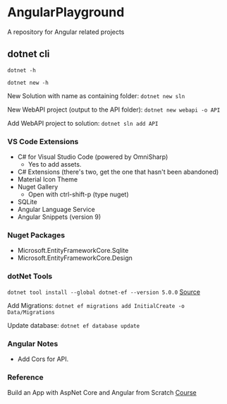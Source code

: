 # AngularPlayground
A repository for Angular related projects


## dotnet cli
`dotnet -h`

`dotnet new -h`

New Solution with name as containing folder: `dotnet new sln`

New WebAPI project (output to the API folder): `dotnet new webapi -o API`

Add WebAPI project to solution: `dotnet sln add API`

### VS Code Extensions
- C# for Visual Studio Code (powered by OmniSharp)
     - Yes to add assets.
- C# Extensions (there's two, get the one that hasn't been abandoned)
- Material Icon Theme
- Nuget Gallery
    - Open with ctrl-shift-p (type nuget)
- SQLite
- Angular Language Service
- Angular Snippets (version 9)

### Nuget Packages
- Microsoft.EntityFrameworkCore.Sqlite
- Microsoft.EntityFrameworkCore.Design

### dotNet Tools
`dotnet tool install --global dotnet-ef --version 5.0.0` [Source](https://www.nuget.org/packages/dotnet-ef/)

Add Migrations: `dotnet ef migrations add InitialCreate -o Data/Migrations`

Update database: `dotnet ef database update`

### Angular Notes
- Add Cors for API.

### Reference
Build an App with AspNet Core and Angular from Scratch [Course](https://www.udemy.com/course/build-an-app-with-aspnet-core-and-angular-from-scratch/)